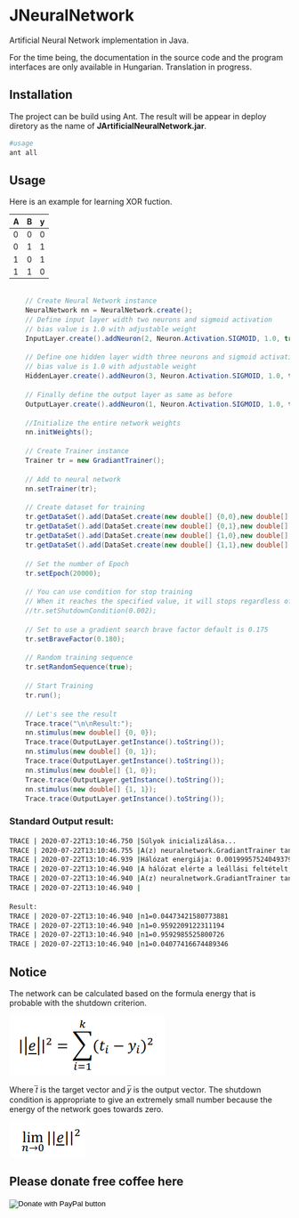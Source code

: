 # JNeuralNetwork
Artificial Neural Network implementation in Java.

For the time being, the documentation in the source code and the program interfaces are only available in Hungarian. Translation in progress.

## Installation
The project can be build using Ant. The result will be appear in deploy diretory as the name of **JArtificialNeuralNetwork.jar**.
```sh
#usage
ant all
```

## Usage

Here is an example for learning XOR fuction.

| A | B | y
|---|---|---
| 0 | 0 | 0
| 0 | 1 | 1
| 1 | 0 | 1
| 1 | 1 | 0

```java

    // Create Neural Network instance
    NeuralNetwork nn = NeuralNetwork.create();
    // Define input layer width two neurons and sigmoid activation
    // bias value is 1.0 with adjustable weight
    InputLayer.create().addNeuron(2, Neuron.Activation.SIGMOID, 1.0, true);
    
    // Define one hidden layer width three neurons and sigmoid activation
    // bias value is 1.0 with adjustable weight
    HiddenLayer.create().addNeuron(3, Neuron.Activation.SIGMOID, 1.0, true);
    
    // Finally define the output layer as same as before
    OutputLayer.create().addNeuron(1, Neuron.Activation.SIGMOID, 1.0, true);
    
    //Initialize the entire network weights
    nn.initWeights();

    // Create Trainer instance
    Trainer tr = new GradiantTrainer();
    
    // Add to neural network
    nn.setTrainer(tr);
    
    // Create dataset for training 
    tr.getDataSet().add(DataSet.create(new double[] {0,0},new double[] {0}));
    tr.getDataSet().add(DataSet.create(new double[] {0,1},new double[] {1}));
    tr.getDataSet().add(DataSet.create(new double[] {1,0},new double[] {1}));
    tr.getDataSet().add(DataSet.create(new double[] {1,1},new double[] {0}));

    // Set the number of Epoch
    tr.setEpoch(20000);

    // You can use condition for stop training 
    // When it reaches the specified value, it will stops regardless of the epoch number
    //tr.setShutdownCondition(0.002);

    // Set to use a gradient search brave factor default is 0.175
    tr.setBraveFactor(0.180);
    
    // Random training sequence
    tr.setRandomSequence(true);
    
    // Start Training
    tr.run();
    
    // Let's see the result
    Trace.trace("\n\nResult:");
    nn.stimulus(new double[] {0, 0});
    Trace.trace(OutputLayer.getInstance().toString());
    nn.stimulus(new double[] {0, 1});
    Trace.trace(OutputLayer.getInstance().toString());
    nn.stimulus(new double[] {1, 0});
    Trace.trace(OutputLayer.getInstance().toString());
    nn.stimulus(new double[] {1, 1});
    Trace.trace(OutputLayer.getInstance().toString());

```

### Standard Output result:
```cmd
TRACE | 2020-07-22T13:10:46.750 |Súlyok inicializálása...
TRACE | 2020-07-22T13:10:46.755 |A(z) neuralnetwork.GradiantTrainer tanító algoritmus indítása 
TRACE | 2020-07-22T13:10:46.939 |Hálózat energiája: 0.001999575240493798 
TRACE | 2020-07-22T13:10:46.940 |A hálózat elérte a leállási feltételt, ezért a tanítás leáll.
TRACE | 2020-07-22T13:10:46.940 |A(z) neuralnetwork.GradiantTrainer tanító algoritmus befejezése 
TRACE | 2020-07-22T13:10:46.940 |

Result:
TRACE | 2020-07-22T13:10:46.940 |n1=0.04473421580773881
TRACE | 2020-07-22T13:10:46.940 |n1=0.9592209122311194
TRACE | 2020-07-22T13:10:46.940 |n1=0.9592985525800726
TRACE | 2020-07-22T13:10:46.940 |n1=0.04077416674489346
```

## Notice

The network can be calculated based on the formula
energy that is probable with the shutdown criterion.

![](MD/sd.png)

Where 𝑡̅ is the target vector and 𝑦̅ is the output vector. The shutdown condition is appropriate
to give an extremely small number because the energy of the network goes towards zero.

![](MD/sdlim.png)


## Please donate free coffee here


<form action="https://www.paypal.com/cgi-bin/webscr" method="post" target="_top">
<input type="hidden" name="cmd" value="_donations" />
<input type="hidden" name="business" value="KUWFCXWLUR7CW" />
<input type="hidden" name="currency_code" value="USD" />
<input type="image" src="https://www.paypalobjects.com/en_US/i/btn/btn_donate_SM.gif" border="0" name="submit" title="PayPal - The safer, easier way to pay online!" alt="Donate with PayPal button" />
<img alt="" border="0" src="https://www.paypal.com/en_HU/i/scr/pixel.gif" width="1" height="1" />
</form>
